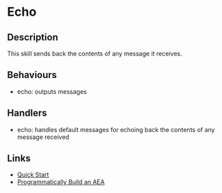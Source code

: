 # Echo

## Description

This skill sends back the contents of any message it receives.

## Behaviours 

* echo: outputs messages

## Handlers

* echo: handles default messages for echoing back the contents of any message received

## Links

* <a href="https://docs.fetch.ai/aea/quickstart/" target="_blank">Quick Start</a>
* <a href="https://docs.fetch.ai/aea/build-aea-programmatically/" target="_blank">Programmatically Build an AEA</a>